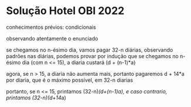 # Solução Hotel OBI 2022

conhecimentos prévios: condicionais

observando atentamente o enunciado

se chegamos no n-ésimo dia, vamos pagar 32-n diárias, observando padrões nas diárias, podemos provar por indução que se chegamos no n-ésimo dia (com n <= 15), a diaria custará (d + (n-1)*a)

agora, se n > 15, a diaria não aumenta mais, portanto pagaremos d + 14*a por diaria, que é o máximo possível, em 32-n diarias

portanto, se n <= 15, printamos (32-n)*(d+(n-1)*a), e caso contrario, printamos (32-n)*(d+14*a)

